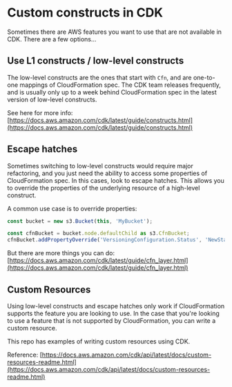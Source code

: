 # Custom constructs in CDK

Sometimes there are AWS features you want to use that are not available in CDK.  There are a few options...

## Use L1 constructs /  low-level constructs

The low-level constructs are the ones that start with `Cfn`, and are one-to-one mappings of CloudFormation spec. The CDK team releases frequently, and is usually only up to a week behind CloudFormation spec in the latest version of low-level constructs.

See here for more info:
[https://docs.aws.amazon.com/cdk/latest/guide/constructs.html](https://docs.aws.amazon.com/cdk/latest/guide/constructs.html)

## Escape hatches

Sometimes switching to low-level constructs would require major refactoring, and you just need the ability to access some properties of CloudFormation spec.  In this cases, look to escape hatches.  This allows you to override the properties of the underlying resource of a high-level construct.

A common use case is to override properties:

```ts
const bucket = new s3.Bucket(this, 'MyBucket');

const cfnBucket = bucket.node.defaultChild as s3.CfnBucket;
cfnBucket.addPropertyOverride('VersioningConfiguration.Status', 'NewStatus');
```

But there are more things you can do:
[https://docs.aws.amazon.com/cdk/latest/guide/cfn_layer.html](https://docs.aws.amazon.com/cdk/latest/guide/cfn_layer.html)

## Custom Resources

Using low-level constructs and escape hatches only work if CloudFormation supports the feature you are looking to use.  In the case that you're looking to use a feature that is not supported by CloudFormation, you can write a custom resource.

This repo has examples of writing custom resources using CDK.

Reference:
[https://docs.aws.amazon.com/cdk/api/latest/docs/custom-resources-readme.html](https://docs.aws.amazon.com/cdk/api/latest/docs/custom-resources-readme.html)
